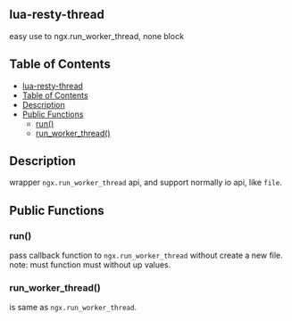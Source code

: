 ## lua-resty-thread
easy use to ngx.run_worker_thread, none block

## Table of Contents

- [lua-resty-thread](#lua-resty-thread)
- [Table of Contents](#table-of-contents)
- [Description](#description)
- [Public Functions](#public-functions)
  - [run()](#run)
  - [run_worker_thread()](#run_worker_thread)

## Description

wrapper `ngx.run_worker_thread` api, and support normally io api, like `file`.

## Public Functions

### run()

pass callback function to `ngx.run_worker_thread` without create a new file.
note: must function must without up values.

### run_worker_thread()

is same as `ngx.run_worker_thread`.
